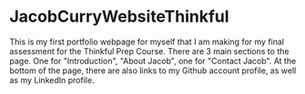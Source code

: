 # JacobCurryWebsiteThinkful
This is my first portfolio webpage for myself that I am making for my final assessment for the Thinkful Prep Course. There are 3 main sections to the page. One for "Introduction", "About Jacob", one for "Contact Jacob".
At the bottom of the page, there are also links to my Github account profile, as well as my LinkedIn profile.


